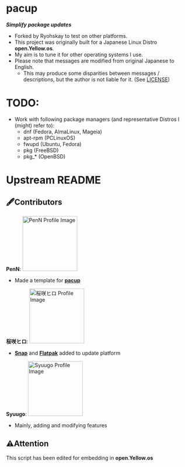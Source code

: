 # pacup
***Simplify package updates***
- Forked by Ryohskay to test on other platforms.
- This project was originally built for a Japanese Linux Distro **open.Yellow.os**.
- My aim is to tune it for other operating systems I use.
- Please note that messages are modified from original Japanese to English.
  - This may produce some disparities between messages / descriptions, but the author is not liable for it. (See [LICENSE](LICENSE))

# TODO:
- Work with following package managers (and representative Distros I (might) refer to):
  - dnf (Fedora, AlmaLinux, Mageia)
  - apt-rpm (PCLinuxOS)
  - fwupd (Ubuntu, Fedora)
  - pkg (FreeBSD)
  - pkg_* (OpenBSD)

# Upstream README
## :fountain_pen:Contributors
**PenN**:
<a href="https://github.com/PengiNN"><img src="https://avatars.githubusercontent.com/u/103301288?v=4" alt="PenN Profile Image" title="PenN" width=150></a>
- Made a template for [**pacup**](https://github.com/PengiNN/pacup "PengiNN/pacup")

**桜咲ヒロ**:
<a href="https://github.com/Sakurasaki-Hiro"><img src="https://avatars.githubusercontent.com/u/114509862?v=4" alt="桜咲ヒロ Profile Image" title="桜咲ヒロ" width=150></a>
- [**Snap**](https://snapcraft.io/ "Snapcraft") and [**Flatpak**](https://flatpak.org/ "Flatpak") added to update platform

**Syuugo**:
<a href="https://github.com/s1204IT"><img src="https://avatars.githubusercontent.com/u/52069677?v=4" alt="Syuugo Profile Image" title="Syuugo" width=150></a>
- Mainly, adding and modifying features

## :warning:Attention
This script has been edited for embedding in **open.Yellow.os**
